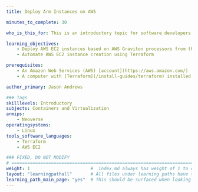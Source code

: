 ```yaml
---
title: Deploy Arm Instances on AWS

minutes_to_complete: 30   

who_is_this_for: This is an introductory topic for software developers new to AWS EC2 and AWS Graviton processors.

learning_objectives: 
    - Deploy AWS EC2 instances based on AWS Graviton processors from the AWS console
    - Automate AWS EC2 instance creation using Terraform

prerequisites:
    - An Amazon Web Services (AWS) [account](https://aws.amazon.com/)
    - A computer with [Terraform](/install-guides/terraform) installed

author_primary: Jason Andrews

### Tags
skilllevels: Introductory
subjects: Containers and Virtualization
armips:
    - Neoverse
operatingsystems:
    - Linux
tools_software_languages:
    - Terraform
    - AWS EC2

### FIXED, DO NOT MODIFY
# ================================================================================
weight: 1                       # _index.md always has weight of 1 to order correctly
layout: "learningpathall"       # All files under learning paths have this same wrapper
learning_path_main_page: "yes"  # This should be surfaced when looking for related content. Only set for _index.md of learning path content.
---
```

